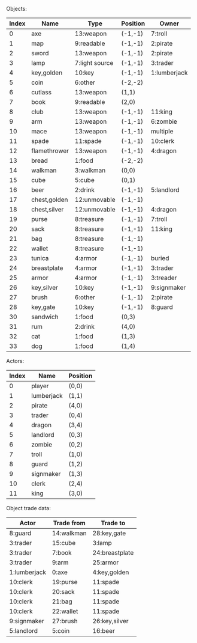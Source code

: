 Objects:

| Index | Name         | Type           | Position | Owner        |
|-------|--------------|----------------|----------|--------------|
| 0     | axe          | 13:weapon      | (-1,-1)  | 7:troll      |
| 1     | map          | 9:readable     | (-1,-1)  | 2:pirate     |
| 2     | sword        | 13:weapon      | (-1,-1)  | 2:pirate     |
| 3     | lamp         | 7:light source | (-1,-1)  | 3:trader     |
| 4     | key,golden   | 10:key         | (-1,-1)  | 1:lumberjack |
| 5     | coin         | 6:other        | (-2,-2)  |              |
| 6     | cutlass      | 13:weapon      | (1,1)    |              |
| 7     | book         | 9:readable     | (2,0)    |              |
| 8     | club         | 13:weapon      | (-1,-1)  | 11:king      |
| 9     | arm          | 13:weapon      | (-1,-1)  | 6:zombie     |
| 10    | mace         | 13:weapon      | (-1,-1)  | multiple     |
| 11    | spade        | 11:spade       | (-1,-1)  | 10:clerk     |
| 12    | flamethrower | 13:weapon      | (-1,-1)  | 4:dragon     |
| 13    | bread        | 1:food         | (-2,-2)  |              |
| 14    | walkman      | 3:walkman      | (0,0)    |              |
| 15    | cube         | 5:cube         | (0,1)    |              |
| 16    | beer         | 2:drink        | (-1,-1)  | 5:landlord   |
| 17    | chest,golden | 12:unmovable   | (-1,-1)  |              |
| 18    | chest,silver | 12:unmovable   | (-1,-1)  | 4:dragon     |
| 19    | purse        | 8:treasure     | (-1,-1)  | 7:troll      |
| 20    | sack         | 8:treasure     | (-1,-1)  | 11:king      |
| 21    | bag          | 8:treasure     | (-1,-1)  |              |
| 22    | wallet       | 8:treasure     | (-1,-1)  |              |
| 23    | tunica       | 4:armor        | (-1,-1)  | buried       |
| 24    | breastplate  | 4:armor        | (-1,-1)  | 3:trader     |
| 25    | armor        | 4:armor        | (-1,-1)  | 3:treader    |
| 26    | key,silver   | 10:key         | (-1,-1)  | 9:signmaker  |
| 27    | brush        | 6:other        | (-1,-1)  | 2:pirate     |
| 28    | key,gate     | 10:key         | (-1,-1)  | 8:guard      |
| 30    | sandwich     | 1:food         | (0,3)    |              |
| 31    | rum          | 2:drink        | (4,0)    |              |
| 32    | cat          | 1:food         | (1,3)    |              |
| 33    | dog          | 1:food         | (1,4)    |              |

Actors:

| Index | Name       | Position |
|-------|------------|----------|
| 0     | player     | (0,0)    |
| 1     | lumberjack | (1,1)    |
| 2     | pirate     | (4,0)    |
| 3     | trader     | (0,4)    |
| 4     | dragon     | (3,4)    |
| 5     | landlord   | (0,3)    |
| 6     | zombie     | (0,2)    |
| 7     | troll      | (1,0)    |
| 8     | guard      | (1,2)    |
| 9     | signmaker  | (1,3)    |
| 10    | clerk      | (2,4)    |
| 11    | king       | (3,0)    |

Object trade data:

| Actor        | Trade from | Trade to       |
|--------------|------------|----------------|
| 8:guard      | 14:walkman | 28:key,gate    |
| 3:trader     | 15:cube    | 3:lamp         |
| 3:trader     | 7:book     | 24:breastplate |
| 3:trader     | 9:arm      | 25:armor       |
| 1:lumberjack | 0:axe      | 4:key,golden   |
| 10:clerk     | 19:purse   | 11:spade       |
| 10:clerk     | 20:sack    | 11:spade       |
| 10:clerk     | 21:bag     | 11:spade       |
| 10:clerk     | 22:wallet  | 11:spade       |
| 9:signmaker  | 27:brush   | 26:key,silver  |
| 5:landlord   | 5:coin     | 16:beer        |
